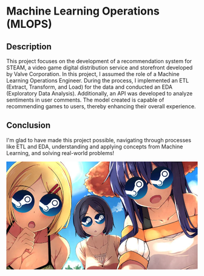 # Machine Learning Operations (MLOPS)

## Description

This project focuses on the development of a recommendation system for STEAM, a video game digital distribution service and storefront developed by Valve Corporation. In this project, I assumed the role of a Machine Learning Operations Engineer. During the process, I implemented an ETL (Extract, Transform, and Load) for the data and conducted an EDA (Exploratory Data Analysis). Additionally, an API was developed to analyze sentiments in user comments. The model created is capable of recommending games to users, thereby enhancing their overall experience.




## Conclusion

I'm glad to have made this project possible, navigating through processes like ETL and EDA, understanding and applying concepts from Machine Learning, and solving real-world problems!


<img src="Image/steam image.jpg" alt="Steam_Image">
